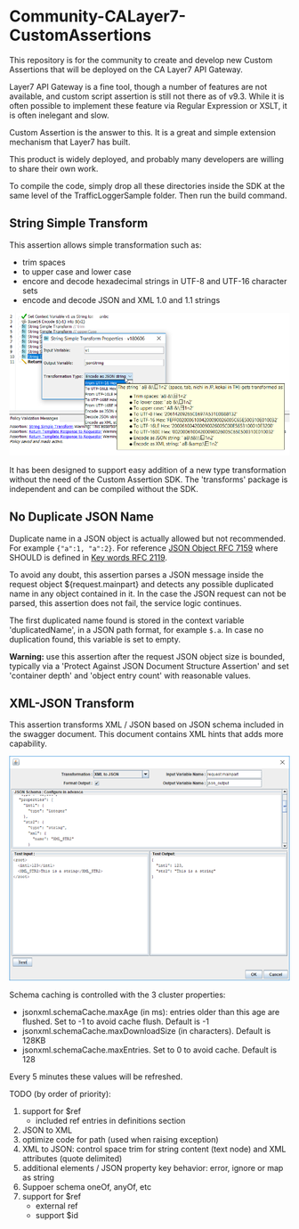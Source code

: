 # Community-CALayer7-CustomAssertions

This repository is for the community to create and develop new Custom Assertions that will be deployed on the CA Layer7 API Gateway.

Layer7 API Gateway is a fine tool, though a number of features are not available, and custom script assertion is still not there as of v9.3. While it is often possible to implement these feature via Regular Expression or XSLT, it is often inelegant and slow.

Custom Assertion is the answer to this. It is a great and simple extension mechanism that Layer7 has built.

This product is widely deployed, and probably many developers are willing to share their own work.

To compile the code, simply drop all these directories inside the SDK at the same level of the TrafficLoggerSample folder. Then run the build command.

## String Simple Transform

This assertion allows simple transformation such as:
* trim spaces
* to upper case and lower case
* encore and decode hexadecimal strings in UTF-8 and UTF-16 character sets
* encode and decode JSON and XML 1.0 and 1.1 strings

![Dialog Screenshot](/StringSimpleTransform/DialogScreenShot.png)

It has been designed to support easy addition of a new type transformation without the need of the Custom Assertion SDK. The 'transforms' package is independent and can be compiled without the SDK.

## No Duplicate JSON Name

Duplicate name in a JSON object is actually allowed but not recommended. For example `{"a":1, "a":2}`. For reference [JSON Object RFC 7159](https://tools.ietf.org/html/rfc7159#section-4) where SHOULD is defined in [Key words RFC 2119](https://tools.ietf.org/html/rfc2119).

To avoid any doubt, this assertion parses a JSON message inside the request object ${request.mainpart} and detects any possible duplicated name in any object contained in it. In the case the JSON request can not be parsed, this assertion does not fail, the service logic continues.

The first duplicated name found is stored in the context variable 'duplicatedName', in a JSON path format, for example `$.a`. In case no duplication found, this variable is set to empty.

**Warning:** use this assertion after the request JSON object size is bounded, typically via a 'Protect Against JSON Document Structure Assertion' and set 'container depth' and 'object entry count' with reasonable values.

## XML-JSON Transform

This assertion transforms XML / JSON based on JSON schema included in the swagger document. This document contains XML hints that adds more capability.

![Dialog Screenshot](/XMLJSONTransform/DialogScreenShot.png)

Schema caching is controlled with the 3 cluster properties:
* jsonxml.schemaCache.maxAge (in ms): entries older than this age are flushed. Set to -1 to avoid cache flush. Default is -1
* jsonxml.schemaCache.maxDownloadSize (in characters). Default is 128KB
* jsonxml.schemaCache.maxEntries. Set to 0 to avoid cache. Default is 128

Every 5 minutes these values will be refreshed.

TODO (by order of priority):
1. support for $ref
   * included ref entries in definitions section
2. JSON to XML
3. optimize code for path (used when raising exception)
4. XML to JSON: control space trim for string content (text node) and XML attributes (quote delimited)
5. additional elements / JSON property key behavior: error, ignore or map as string
6. Suppoer schema oneOf, anyOf, etc
7. support for $ref
   * external ref
   * support $id
